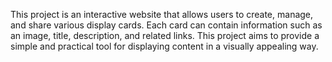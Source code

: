 This project is an interactive website that allows users to create, manage, and share various display cards. Each card can contain information such as an image, title, description, and related links. This project aims to provide a simple and practical tool for displaying content in a visually appealing way.

